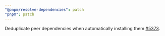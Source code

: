 ```yaml
---
"@pnpm/resolve-dependencies": patch
"pnpm": patch
---
```


Deduplicate peer dependencies when automatically installing them [#5373](https://github.com/pnpm/pnpm/issues/5373).
